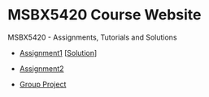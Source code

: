 # MSBX5420 Course Website

MSBX5420 - Assignments, Tutorials and Solutions

* [Assignment1](/assignments/assignment1.html) [[Solution](/assignments/assignment1_solution.html)]
* [Assignment2](/assignments/assignment2.html)

* [Group Project](project.html)

